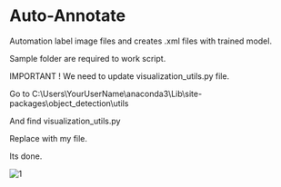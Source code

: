 # Auto-Annotate
Automation label image files and creates .xml files with trained model. 

Sample folder are required to work script.

IMPORTANT ! We need to update visualization_utils.py file.

Go to C:\Users\YourUserName\anaconda3\Lib\site-packages\object_detection\utils

And find visualization_utils.py

Replace with my file.

Its done.


![1](https://user-images.githubusercontent.com/54486031/118178197-56aabe80-b43c-11eb-885b-6873506a5d76.PNG)
